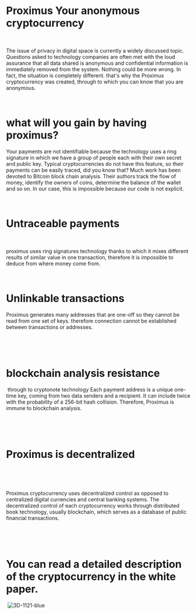    # Proximus Your anonymous cryptocurrency
​
​

 


The issue of privacy in digital space is currently a widely discussed topic.
Questions asked to technology companies are often met with the loud assurance that all data shared is anonymous and confidential information is immediately removed from the system.
Nothing could be more wrong. In fact, the situation is completely different. that's why the Proximus cryptocurrency was created, through to which you can know that you are anonymous.

​



   # what will you gain by having proximus?

Your payments are not identifiable because the technology uses a ring signature in which we have a group of people each with their own secret and public key. Typical cryptocurrencies do not have this feature, so their payments can be easily traced, did you know that? Much work has been devoted to Bitcoin block chain analysis. Their authors track the flow of money, identify the owners of coins, determine the balance of the wallet and so on. In our case, this is impossible because our code is not explicit.


​

   # Untraceable payments

​

proximus uses ring signatures technology thanks to which it mixes different results
of similar value in one transaction, therefore it is impossible to deduce from where
money come from.


​

   #    Unlinkable transactions


​Proximus generates many addresses that are one-off so they cannot be read
from one set of keys. therefore connection cannot be established
between transactions or addresses.

​

​

   # blockchain analysis resistance

​
through to cryptonote technology Each payment address is a unique one-time key, coming from two data senders and a recipient.
It can include twice with the probability of a 256-bit hash collision. Therefore, Proximus is immune to blockchain analysis.

​
    

​

   #  Proximus is decentralized

​

​

Proximus cryptocurrency uses decentralized control as opposed to centralized digital currencies and central banking systems.
The decentralized control of each cryptocurrency works through distributed book technology, usually blockchain,
which serves as a database of public financial transactions.

​

​

#                             You can read a detailed description of the cryptocurrency in the white paper.

​
![3D-1121-blue](https://user-images.githubusercontent.com/51268226/65818668-f4278f00-e213-11e9-8625-f55dc7eca536.jpg)
